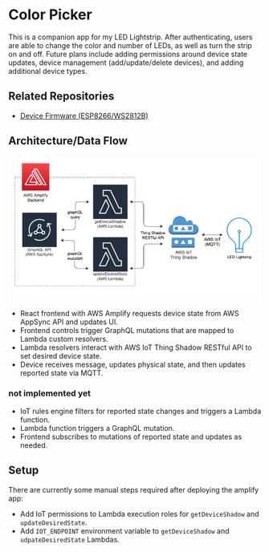 # Color Picker
This is a companion app for my LED Lightstrip. After authenticating, users are able to change the color and number of LEDs, as well as turn the strip on and off. Future plans include adding permissions around device state updates, device management (add/update/delete devices), and adding additional device types.

## Related Repositories
* [Device Firmware (ESP8266/WS2812B)](https://github.com/thomasphorton/esp8266-lights)

## Architecture/Data Flow
![Architecture Diagram](./docs/architecture.png)
* React frontend with AWS Amplify requests device state from AWS AppSync API and updates UI.
* Frontend controls trigger GraphQL mutations that are mapped to Lambda custom resolvers.
* Lambda resolvers interact with AWS IoT Thing Shadow RESTful API to set desired device state.
* Device receives message, updates physical state, and then updates reported state via MQTT.

### **not implemented yet**
* IoT rules engine filters for reported state changes and triggers a Lambda function.
* Lambda function triggers a GraphQL mutation.
* Frontend subscribes to mutations of reported state and updates as needed.

## Setup
There are currently some manual steps required after deploying the amplify app:

* Add IoT permissions to Lambda execution roles for `getDeviceShadow` and `updateDesiredState`.
* Add `IOT_ENDPOINT` environment variable to `getDeviceShadow` and `udpateDesiredState` Lambdas.